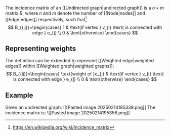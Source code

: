 The incidence matrix of an [[Undirected graph|undirected graph]] is a $n \times m$ matrix $B$, where $n$ and $m$ denote the number of [[Node|nodes]] and [[Edge|edges]] respectively, such that[^1]
$$
B_{{ij}}=\begin{cases}
1 & \text{if vertex } v_{i} \text{ is connected with edge } e_{j} \\
0 & \text{otherwise}
\end{cases}
$$
## Representing weights
The definition can be extended to represent [[Weighted edge|weighted edges]] within [[Weighted graph|weighted graphs]]:
$$
B_{{ij}}=\begin{cases}
\text{weight of }e_{j} & \text{if vertex } v_{i} \text{ is connected with edge } e_{j} \\
0 & \text{otherwise}
\end{cases}
$$
## Example
Given an undirected graph:
![[Pasted image 20250214195339.png]]
The incidence matrix is:
![[Pasted image 20250214195358.png]]

[^1]: https://en.wikipedia.org/wiki/Incidence_matrix